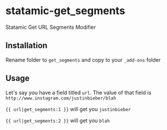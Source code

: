 # statamic-get_segments
Statamic Get URL Segments Modifier

## Installation
Rename folder to `get_segments` and copy to your `_add-ons` folder

## Usage
Let's say you have a field titled `url`. 
The value of that field is `http://www.instagram.com/justinbieber/blah`

`{{ url|get_segments:1 }}` will get you `justinbieber`

`{{ url|get_segments:2 }}` will get you `blah`
